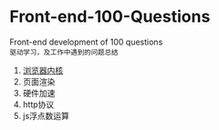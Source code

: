 # Front-end-100-Questions
Front-end development of 100 questions   
`驱动学习，及工作中遇到的问题总结`

1. [浏览器内核](https://github.com/Mrzhangqc/Front-end-100-Questions/issues/1)
2. 页面渲染
3. 硬件加速
4. http协议
5. js浮点数运算
